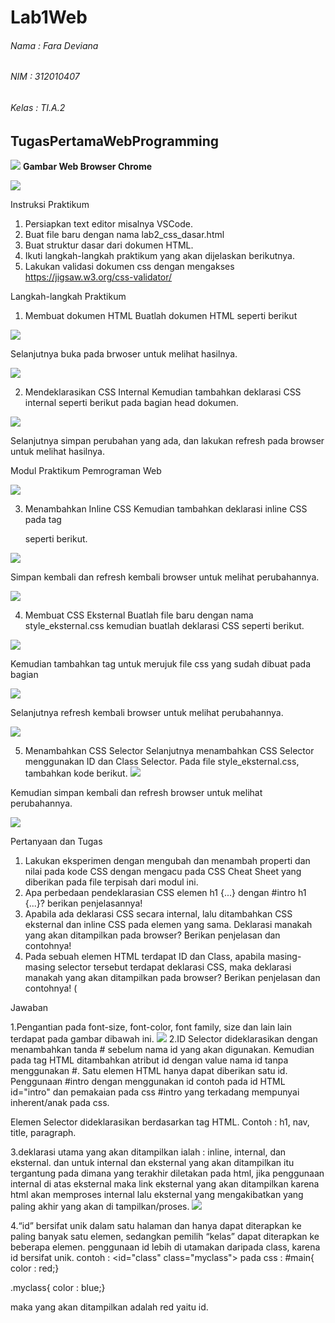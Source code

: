 # Lab1Web
###### Nama : Fara Deviana
###### NIM : 312010407
###### Kelas : TI.A.2

## TugasPertamaWebProgramming

![](images/3.jpg)
**Gambar Web Browser Chrome**


![](images/2menambah%20atribut.png)

Instruksi Praktikum
1. Persiapkan text editor misalnya VSCode.
2. Buat file baru dengan nama lab2_css_dasar.html
3. Buat struktur dasar dari dokumen HTML.
4. Ikuti langkah-langkah praktikum yang akan dijelaskan berikutnya.
5. Lakukan validasi dokumen css dengan mengakses https://jigsaw.w3.org/css-validator/

Langkah-langkah Praktikum
1. Membuat dokumen HTML
Buatlah dokumen HTML seperti berikut


![](images/1%20MembuatHTMLdoc.png)



Selanjutnya buka pada brwoser untuk melihat hasilnya.

![](images/1%20first.jpg)

2. Mendeklarasikan CSS Internal
Kemudian tambahkan deklarasi CSS internal seperti berikut pada bagian head dokumen.


![](images/2%20%20DeclareCSSinternal.png)

Selanjutnya simpan perubahan yang ada, dan lakukan refresh pada browser untuk melihat
hasilnya.

Modul Praktikum Pemrograman Web

![](images/2%20second.jpg)


3. Menambahkan Inline CSS
Kemudian tambahkan deklarasi inline CSS pada tag <p> seperti berikut.

![](images/3%20MenambahPInlinecss.png)

Simpan kembali dan refresh kembali browser untuk melihat perubahannya.

![](images/3%20third.jpg)


4. Membuat CSS Eksternal
Buatlah file baru dengan nama style_eksternal.css kemudian buatlah deklarasi CSS seperti berikut.

![](images/4%20MenambahCSSExternal.png)

Kemudian tambahkan tag <link> untuk merujuk file css yang sudah dibuat pada bagian <head>

![](images/5%20MenambahLink.png)

Selanjutnya refresh kembali browser untuk melihat perubahannya.
  
![](images/4%20four.jpg)


5. Menambahkan CSS Selector
Selanjutnya menambahkan CSS Selector menggunakan ID dan Class Selector. Pada file
style_eksternal.css, tambahkan kode berikut.
![](images/6%20MenambahCSSSelector.png)

Kemudian simpan kembali dan refresh browser untuk melihat perubahannya.

![](images/5%20five.jpg)



Pertanyaan dan Tugas
1. Lakukan eksperimen dengan mengubah dan menambah properti dan nilai pada kode CSS
dengan mengacu pada CSS Cheat Sheet yang diberikan pada file terpisah dari modul ini.
2. Apa perbedaan pendeklarasian CSS elemen h1 {...} dengan #intro h1 {...}? berikan
penjelasannya!
3. Apabila ada deklarasi CSS secara internal, lalu ditambahkan CSS eksternal dan inline CSS pada
elemen yang sama. Deklarasi manakah yang akan ditampilkan pada browser? Berikan
penjelasan dan contohnya!
4. Pada sebuah elemen HTML terdapat ID dan Class, apabila masing-masing selector tersebut
terdapat deklarasi CSS, maka deklarasi manakah yang akan ditampilkan pada browser?
Berikan penjelasan dan contohnya! ( <p id="paragraf-1" class="text-paragraf">

Jawaban

1.Pengantian pada font-size, font-color, font family, size dan lain lain terdapat pada gambar dibawah ini.
![](images/soal%201.png)
2.ID Selector
dideklarasikan dengan menambahkan tanda # sebelum nama id yang akan digunakan.
Kemudian pada tag HTML ditambahkan atribut id dengan value nama id tanpa menggunakan #.
Satu elemen HTML hanya dapat diberikan satu id.
Penggunaan #intro dengan menggunakan id
contoh pada id HTML id="intro"
dan pemakaian pada css #intro yang terkadang mempunyai inherent/anak pada css. 

Elemen Selector
dideklarasikan berdasarkan tag HTML.
Contoh : h1, nav, title, paragraph.

3.deklarasi utama yang akan ditampilkan ialah : inline, internal, dan eksternal.
dan untuk internal dan eksternal yang akan ditampilkan itu tergantung pada dimana yang terakhir diletakan pada html, jika penggunaan internal di atas eksternal maka link eksternal yang akan ditampilkan karena html akan memproses internal lalu eksternal yang mengakibatkan yang paling akhir yang akan di tampilkan/proses.
![](images/soal%203.png)

4.“id” bersifat unik dalam satu halaman dan hanya dapat diterapkan ke paling banyak satu elemen, sedangkan pemilih “kelas” dapat diterapkan ke beberapa elemen.
penggunaan id lebih di utamakan daripada class, karena id bersifat unik.
contoh : <id="class" class="myclass">
pada css : 
#main{
color : red;}

.myclass{
color : blue;}

maka yang akan ditampilkan adalah red yaitu id.

